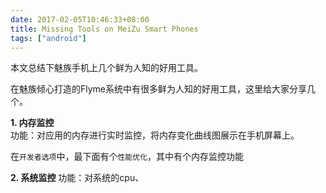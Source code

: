 ```yaml
---
date: 2017-02-05T10:46:33+08:00
title: Missing Tools on MeiZu Smart Phones
tags: ["android"]
---
```

本文总结下魅族手机上几个鲜为人知的好用工具。 <!--more-->

在魅族倾心打造的Flyme系统中有很多鲜为人知的好用工具，这里给大家分享几个。

**1. 内存监控**  
功能：对应用的内存进行实时监控，将内存变化曲线图展示在手机屏幕上。  

在`开发者选项`中，最下面有个`性能优化`，其中有个内存监控功能

**2. 系统监控**
功能：对系统的cpu、
